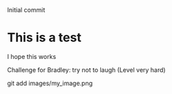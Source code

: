 Initial commit
# This is a test
I hope this works

Challenge for Bradley: try not to laugh (Level very hard)

git add images/my_image.png
